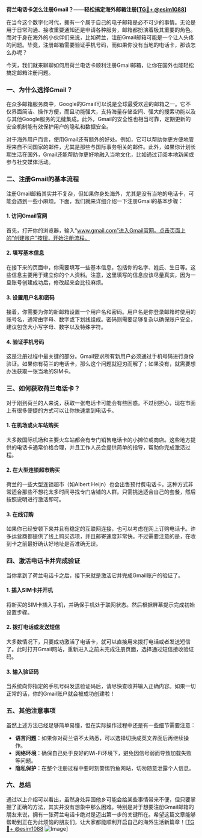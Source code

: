 **荷兰电话卡怎么注册Gmail？——轻松搞定海外邮箱注册[[TG💪+ @esim1088](https://t.me/s/esim1088)]**

在当今这个数字化时代，拥有一个属于自己的电子邮箱是必不可少的事情。无论是用于日常沟通、接收重要通知还是申请各种服务，邮箱都扮演着极其重要的角色。而对于身在海外的小伙伴们来说，比如荷兰，注册Gmail邮箱可能是一个让人头疼的问题。毕竟，注册邮箱需要验证手机号码，而如果你没有当地的电话卡，那该怎么办呢？

今天，我们就来聊聊如何用荷兰电话卡顺利注册Gmail邮箱，让你在国外也能轻松搞定邮箱注册问题。

### 一、为什么选择Gmail？

在众多邮箱服务商中，Google的Gmail可以说是全球最受欢迎的邮箱之一。它不仅界面简洁、操作方便，而且功能强大，支持海量存储空间、强大的搜索功能以及与其他Google服务的无缝集成。此外，Gmail的安全性也相当可靠，定期更新的安全机制能有效保护用户的隐私和数据安全。

对于海外用户而言，使用Gmail还有额外的好处。例如，它可以帮助你更方便地管理来自不同国家的邮件，尤其是那些与国际事务相关的邮件。此外，如果你计划长期生活在国外，Gmail还能帮助你更好地融入当地文化，比如通过订阅本地新闻或参与社交媒体活动。

### 二、注册Gmail的基本流程

注册Gmail邮箱其实并不复杂，但如果你身处海外，尤其是没有当地的电话卡，可能会遇到一些小麻烦。下面，我们就来详细介绍一下注册Gmail的基本步骤：

#### 1. 访问Gmail官网

首先，打开你的浏览器，输入“www.gmail.com”进入Gmail官网。点击页面上的“创建账户”按钮，开始注册流程。

#### 2. 填写基本信息

在接下来的页面中，你需要填写一些基本信息，包括你的名字、姓氏、生日等。这些信息主要用于建立你的个人资料。注意，这里填写的信息应该尽量真实，因为一旦账号创建成功后，修改起来会比较麻烦。

#### 3. 设置用户名和密码

接着，你需要为你的新邮箱设置一个用户名和密码。用户名是你登录邮箱时使用的账号名，通常由字母、数字或下划线组成。密码则需要足够复杂以确保账户安全，建议包含大小写字母、数字以及特殊字符。

#### 4. 验证手机号码

这是注册过程中最关键的部分。Gmail要求所有新用户必须通过手机号码进行身份验证。如果你有荷兰的电话卡，那么这个问题就迎刃而解了；如果没有，就需要想办法获取一张当地的SIM卡。

### 三、如何获取荷兰电话卡？

对于刚到荷兰的人来说，获取一张电话卡可能会有些困惑。不过别担心，现在市面上有很多便捷的方式可以让你快速拿到电话卡。

#### 1. 在机场或火车站购买

大多数国际机场和主要火车站都会有专门销售电话卡的小摊位或商店。这些地方提供的电话卡通常价格合理，并且工作人员会提供简单的指导，帮助你完成激活过程。

#### 2. 在大型连锁超市购买

荷兰的一些大型连锁超市（如Albert Heijn）也会出售预付费电话卡。这种方式非常适合那些不想花太多时间寻找专门店铺的人群。只需挑选适合自己的套餐，然后按照说明进行激活即可。

#### 3. 在线订购

如果你已经安顿下来并且有稳定的互联网连接，也可以考虑在网上订购电话卡。许多运营商都提供了线上购买选项，并且邮寄速度非常快。不过需要注意的是，在收到卡之前最好确认好地址是否准确无误。

### 四、激活电话卡并完成验证

当你拿到了荷兰电话卡之后，接下来就是激活它并完成Gmail账户的验证了。

#### 1. 插入SIM卡并开机

将新买的SIM卡插入手机，并确保手机处于联网状态。然后根据屏幕提示完成初始设置步骤。

#### 2. 拨打电话或发送短信

大多数情况下，只要成功激活了电话卡，就可以直接用来拨打电话或者发送短信了。此时打开Gmail网站，重新进入之前未完成注册页面，选择通过短信接收验证码。

#### 3. 输入验证码

当系统向你指定的手机号码发送验证码后，请尽快查收并输入正确内容。如果一切正常的话，你的Gmail账户就会被成功创建啦！

### 五、其他注意事项

虽然上述方法已经足够简单易懂，但在实际操作过程中还是有一些细节需要注意：

- **语言问题**：如果你对荷兰语不太熟悉，可以选择切换成英文界面后再继续操作。
- **网络环境**：确保自己处于良好的Wi-Fi环境下，避免因信号弱而导致加载失败等问题。
- **隐私保护**：在整个注册过程中要时刻警惕钓鱼网站，切勿随意泄露个人信息。

### 六、总结

通过以上介绍可以看出，虽然身处异国他乡可能会给某些事情带来不便，但只要掌握了正确的方法，其实并没有想象中那么困难。特别是对于想要注册Gmail邮箱的朋友来说，拥有一张荷兰电话卡绝对是迈出第一步的关键所在。希望这篇文章能够帮助到正在为此烦恼的朋友们，让大家都能顺利开启自己的海外生活新篇章！[[TG💪+ @esim1088](https://t.me/s/esim1088) ![Image](https://i.postimg.cc/4NQfJmqS/Snipaste-2025-05-13-00-14-12.png)]